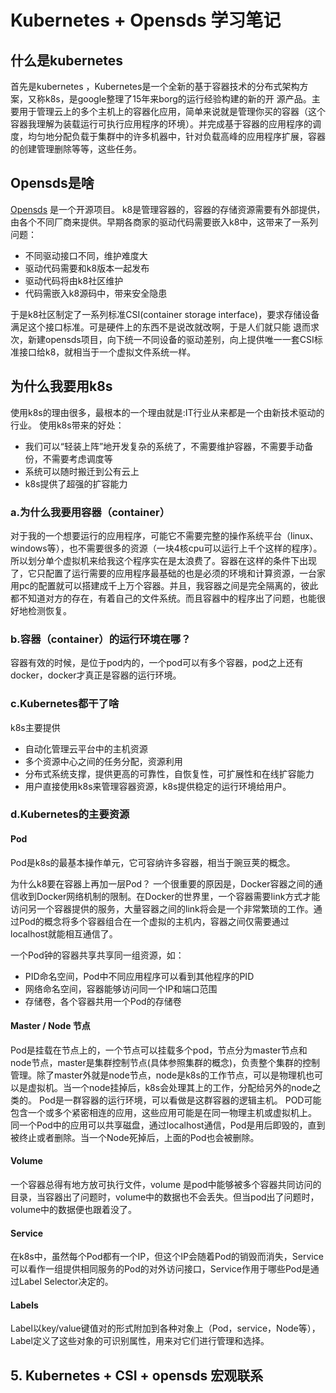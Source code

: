 # Kubernetes + Opensds 学习笔记


## 什么是kubernetes

  首先是kubernetes ，Kubernetes是一个全新的基于容器技术的分布式架构方案，又称k8s，是google整理了15年来borg的运行经验构建的新的开
源产品。主要用于管理云上的多个主机上的容器化应用，简单来说就是管理你买的容器（这个容器我理解为装载运行可执行应用程序的环境）。并完成基于容器的应用程序的调度，均匀地分配负载于集群中的许多机器中，针对负载高峰的应用程序扩展，容器的创建管理删除等等，这些任务。


## Opensds是啥

[Opensds](https://github.com/opensds) 是一个开源项目。
k8是管理容器的，容器的存储资源需要有外部提供，由各个不同厂商来提供。早期各商家的驱动代码需要嵌入k8中，这带来了一系列问题：
* 不同驱动接口不同，维护难度大
* 驱动代码需要和k8版本一起发布
* 驱动代码将由k8社区维护
* 代码需嵌入k8源码中，带来安全隐患

于是k8社区制定了一系列标准CSI(container storage interface)，要求存储设备满足这个接口标准。可是硬件上的东西不是说改就改啊，于是人们就只能
退而求次，新建opensds项目，向下统一不同设备的驱动差别，向上提供唯一一套CSI标准接口给k8，就相当于一个虚拟文件系统一样。

## 为什么我要用k8s

   使用k8s的理由很多，最根本的一个理由就是:IT行业从来都是一个由新技术驱动的行业。
   使用k8s带来的好处：
* 我们可以“轻装上阵”地开发复杂的系统了，不需要维护容器，不需要手动备份，不需要考虑调度等
* 系统可以随时搬迁到公有云上
* k8s提供了超强的扩容能力

### a.为什么我要用容器（container）

对于我的一个想要运行的应用程序，可能它不需要完整的操作系统平台（linux、windows等），也不需要很多的资源（一块4核cpu可以运行上千个这样的程序）。
所以划分单个虚拟机来给我这个程序实在是太浪费了。容器在这样的条件下出现了，它只配置了运行需要的应用程序最基础的也是必须的环境和计算资源，一台家用pc的配置就可以搭建成千上万个容器。并且，我容器之间是完全隔离的，彼此都不知道对方的存在，有着自己的文件系统。而且容器中的程序出了问题，也能很好地检测恢复。 

### b.容器（container）的运行环境在哪？

容器有效的时候，是位于pod内的，一个pod可以有多个容器，pod之上还有docker，docker才真正是容器的运行环境。

### c.Kubernetes都干了啥

k8s主要提供
* 自动化管理云平台中的主机资源
* 多个资源中心之间的任务分配，资源利用
* 分布式系统支撑，提供更高的可靠性，自恢复性，可扩展性和在线扩容能力
* 用户直接使用k8s来管理容器资源，k8s提供稳定的运行环境给用户。
### d.Kubernetes的主要资源

#### Pod
   Pod是k8s的最基本操作单元，它可容纳许多容器，相当于豌豆荚的概念。
   
   为什么k8要在容器上再加一层Pod？ 一个很重要的原因是，Docker容器之间的通信收到Docker网络机制的限制。在Docker的世界里，一个容器需要link方式才能访问另一个容器提供的服务，大量容器之间的link将会是一个非常繁琐的工作。通过Pod的概念将多个容器组合在一个虚拟的主机内，容器之间仅需要通过localhost就能相互通信了。
   
   一个Pod钟的容器共享共享同一组资源，如：
   * PID命名空间，Pod中不同应用程序可以看到其他程序的PID
   * 网络命名空间，容器能够访问同一个IP和端口范围
   * 存储卷，各个容器共用一个Pod的存储卷
   
####  Master / Node 节点

Pod是挂载在节点上的，一个节点可以挂载多个pod，节点分为master节点和node节点，master是集群控制节点(具体参照集群的概念)，负责整个集群的控制管理。除了master外就是node节点，node是k8s的工作节点，可以是物理机也可以是虚拟机。当一个node挂掉后，k8s会处理其上的工作，分配给另外的node之类的。
Pod是一群容器的运行环境，可以看做是这群容器的逻辑主机。  POD可能包含一个或多个紧密相连的应用，这些应用可能是在同一物理主机或虚拟机上。
同一个Pod中的应用可以共享磁盘，通过localhost通信，Pod是用后即毁的，直到被终止或者删除。当一个Node死掉后，上面的Pod也会被删除。

####  Volume

一个容器总得有地方放可执行文件，volume 是pod中能够被多个容器共同访问的目录，当容器出了问题时，volume中的数据也不会丢失。但当pod出了问题时，volume中的数据便也跟着没了。

####  Service

在k8s中，虽然每个Pod都有一个IP，但这个IP会随着Pod的销毁而消失，Service可以看作一组提供相同服务的Pod的对外访问接口，Service作用于哪些Pod是通过Label Selector决定的。

####  Labels
Label以key/value键值对的形式附加到各种对象上（Pod，service，Node等），Label定义了这些对象的可识别属性，用来对它们进行管理和选择。

## 5.	Kubernetes + CSI + opensds 宏观联系
